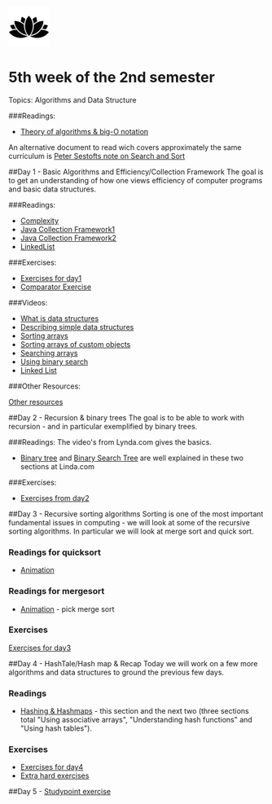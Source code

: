 ![Alt text](img/lotussm.png)
# 5th week of the 2nd semester
Topics: Algorithms and Data Structure

###Readings:

* [Theory of algorithms & big-O notation](study/ComparingAlgorithms-ComplexityTheory.pdf)

An alternative document to read wich covers approximately the same curriculum is [Peter Sestofts note on Search and Sort](study/SestoftSearchAndSort.pdf)

##Day 1 - Basic Algorithms and Efficiency/Collection Framework
The goal is to get an understanding of how one views efficiency of computer programs and basic data structures.

###Readings:

* [Complexity](study/complexity.md)
* [Java Collection Framework1](http://beginnersbook.com/java-collections-tutorials/)
* [Java Collection Framework2](https://www.tutorialspoint.com/java/java_collections.htm)
* [LinkedList](https://www.tutorialspoint.com/java/java_linkedlist_class.htm)

###Exercises:
* [Exercises for day1](study/day1exercises.md)
* [Comparator Exercise](https://docs.google.com/spreadsheets/d/1mdFHbZI6sfXEksNIi9YHRbf83xIggH5Zs2nQFADrfjU/edit?usp=sharing)


###Videos:

* [What is data structures](https://www.lynda.com/Developer-Programming-Foundations-tutorials/What-data-structure/149042/177101-4.html?autoplay=true)
* [Describing simple data structures](https://www.lynda.com/Developer-Programming-Foundations-tutorials/What-data-structure/149042/177101-4.html?autoplay=true)
* [Sorting arrays](https://www.lynda.com/Developer-Programming-Foundations-tutorials/Sorting-arrays/149042/177109-4.html?autoplay=true)
* [Sorting arrays of custom objects](https://www.lynda.com/Developer-Programming-Foundations-tutorials/Sorting-arrays-custom-objects/149042/177110-4.html?autoplay=true)
* [Searching arrays](https://www.lynda.com/Developer-Programming-Foundations-tutorials/Searching-arrays/149042/177111-4.html?autoplay=true)
* [Using binary search](https://www.lynda.com/Developer-Programming-Foundations-tutorials/Using-binary-searching/149042/177113-4.html?autoplay=true)
* [Linked List](https://www.lynda.com/Developer-Programming-Foundations-tutorials/Using-singly-doubly-linked-lists/149042/177117-4.html?autoplay=true)

###Other Resources:

[Other resources](study/OtherResources.md)


##Day 2 - Recursion & binary trees
The goal is to be able to work with recursion - and in particular exemplified by binary trees.


###Readings:
The video's from Lynda.com gives the basics.

* [Binary tree](https://www.lynda.com/Developer-Programming-Foundations-tutorials/Introduction-tree-data-structures/149042/177132-4.html?org=cphbusiness.dk) and [Binary Search Tree](https://www.lynda.com/Developer-Programming-Foundations-tutorials/Understanding-binary-search-trees-BST/149042/177133-4.html?org=cphbusiness.dk) are well explained in these two sections at Linda.com

###Exercises:
* [Exercises from day2](study/day2excercises.md)

##Day 3 - Recursive sorting algorithms
Sorting is one of the most important fundamental issues in computing - we will look at some of the recursive sorting algorithms.
In particular we will look at merge sort and quick sort.

### Readings for quicksort


* [Animation](http://me.dt.in.th/page/Quicksort/)

### Readings for mergesort


* [Animation](http://visualgo.net/sorting) - pick merge sort

### Exercises
[Exercises for day3](day3exercises.md)


##Day 4 - HashTale/Hash map & Recap
Today we will work on a few more algorithms and data structures to ground the previous few days.

### Readings
* [Hashing & Hashmaps](https://www.lynda.com/Developer-Programming-Foundations-tutorials/Using-associative-arrays/149042/177125-4.html?org=cphbusiness.dk) - this section and the next two (three sections total "Using associative arrays", "Understanding hash functions" and "Using hash tables").

### Exercises
* [Exercises for day4](day4exercises.md)
* [Extra hard exercises](day4red.md)
 

##Day 5 - [Studypoint exercise](day5StudypointExercise.md)


